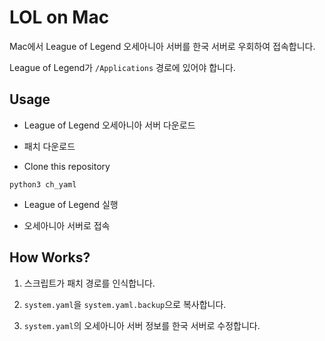 # LOL on Mac

Mac에서 League of Legend 오세아니아 서버를 한국 서버로 우회하여 접속합니다.

League of Legend가 `/Applications` 경로에 있어야 합니다.

## Usage

- League of Legend 오세아니아 서버 다운로드

- 패치 다운로드

- Clone this repository

```
python3 ch_yaml
```

- League of Legend 실행

- 오세아니아 서버로 접속

## How Works?

1. 스크립트가 패치 경로를 인식합니다.

2. `system.yaml`을 `system.yaml.backup`으로 복사합니다.

3. `system.yaml`의 오세아니아 서버 정보를 한국 서버로 수정합니다.
